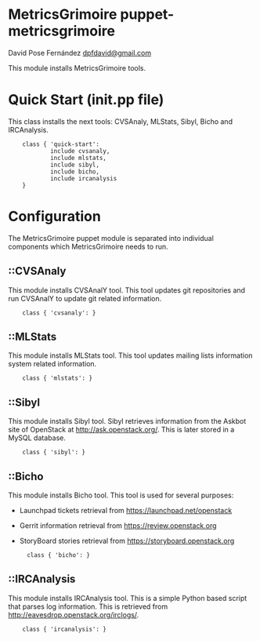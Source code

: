 # MetricsGrimoire puppet-metricsgrimoire

David Pose Fernández <dpfdavid@gmail.com>

This module installs MetricsGrimoire tools.

# Quick Start (init.pp file)

This class installs the next tools: CVSAnaly, MLStats, Sibyl, Bicho and IRCAnalysis.

        class { 'quick-start':
                include cvsanaly,
                include mlstats,
                include sibyl,
                include bicho,
                include ircanalysis
        }

# Configuration

The MetricsGrimoire puppet module is separated into individual components which MetricsGrimoire needs to run.

## ::CVSAnaly

This module installs CVSAnalY tool. This tool updates git repositories and run CVSAnalY to update git related information.

        class { 'cvsanaly': }

## ::MLStats

This module installs MLStats tool. This tool updates mailing lists information system related information.

        class { 'mlstats': }

## ::Sibyl

This module installs Sibyl tool. Sibyl retrieves information from the Askbot site of OpenStack at http://ask.openstack.org/. This is later stored in a MySQL database.

        class { 'sibyl': }

## ::Bicho

This module installs Bicho tool. This tool is used for several purposes:

* Launchpad tickets retrieval from https://launchpad.net/openstack
* Gerrit information retrieval from https://review.openstack.org
* StoryBoard stories retrieval from https://storyboard.openstack.org

        class { 'bicho': }

## ::IRCAnalysis

This module installs IRCAnalysis tool. This is a simple Python based script that parses log information. This is retrieved from http://eavesdrop.openstack.org/irclogs/.

        class { 'ircanalysis': }
